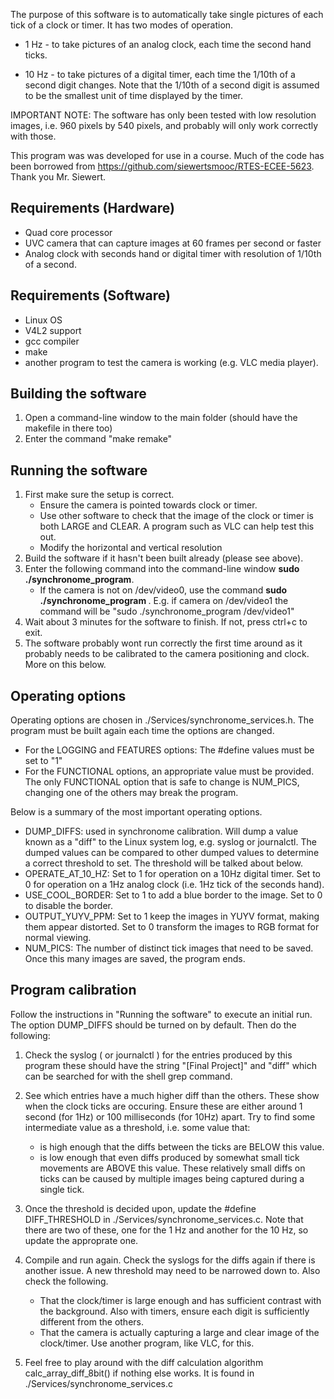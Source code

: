 
The purpose of this software is to automatically take single pictures of each tick of a clock or timer. It has two modes of operation.

* 1  Hz - to take pictures of an analog clock, each time the second hand ticks.

* 10 Hz - to take pictures of a digital timer, each time the 1/10th of a second digit changes. Note that the 1/10th of a second digit is assumed to be the smallest unit of time displayed by the timer.

IMPORTANT NOTE: The software has only been tested with low resolution images, i.e. 960 pixels by 540 pixels, and probably will only work correctly with those.

This program was was developed for use in a course. Much of the code has been borrowed from https://github.com/siewertsmooc/RTES-ECEE-5623. Thank you Mr. Siewert.

Requirements (Hardware)
---------------------------------------------------------------
* Quad core processor
* UVC camera that can capture images at 60 frames per second or faster
* Analog clock with seconds hand or digital timer with resolution of 1/10th of a second.

Requirements (Software)
---------------------------------------------------------------
* Linux OS
* V4L2 support
* gcc compiler
* make
* another program to test the camera is working (e.g. VLC media player).

Building the software
--------------------------------------------------------------
1) Open a command-line window to the main folder (should have the makefile in there too)
2) Enter the command "make remake"


Running the software
--------------------------------------------------------------
1) First make sure the setup is correct.
    * Ensure the camera is pointed towards clock or timer.
    * Use other software to check that the image of the clock or timer is both LARGE and CLEAR. A program such as VLC can help test this out.
    * Modify the horizontal and vertical resolution 
2) Build the software if it hasn't been built already (please see above).
3) Enter the following command into the command-line window **sudo ./synchronome_program**.
    * If the camera is not on /dev/video0, use the command **sudo ./synchronome_program <camera device path>**.
   E.g. if camera on /dev/video1 the command will be "sudo ./synchronome_program /dev/video1"
4) Wait about 3 minutes for the software to finish. If not, press ctrl+c to exit.
5) The software probably wont run correctly the first time around as it probably needs to be
   calibrated to the camera positioning and clock. More on this below.

Operating options
--------------------------------------------------------------
Operating options are chosen in ./Services/synchronome_services.h. The program must be built again each time the options are changed.
* For the LOGGING and FEATURES options: The #define values must be set to "1"
* For the FUNCTIONAL options, an appropriate value must be provided. The only FUNCTIONAL option that is safe to change is NUM_PICS, changing one of the others may break the program.

Below is a summary of the most important operating options.
* DUMP_DIFFS: used in synchronome calibration. Will dump a value known as a "diff" to the Linux system log, e.g.
              syslog or journalctl. The dumped values can be compared to other dumped values to determine a correct
              threshold to set. The threshold will be talked about below.
* OPERATE_AT_10_HZ: Set to 1 for operation on a 10Hz digital timer. Set to 0 for operation on a 1Hz analog clock
                    (i.e. 1Hz tick of the seconds hand).
* USE_COOL_BORDER: Set to 1 to add a blue border to the image. Set to 0 to disable the border.
* OUTPUT_YUYV_PPM: Set to 1 keep the images in YUYV format, making them appear distorted. Set to 0 transform the
                   images to RGB format for normal viewing.
* NUM_PICS: The number of distinct tick images that need to be saved. Once this many images are saved, the program ends.

Program calibration
--------------------------------------------------------------
Follow the instructions in "Running the software" to execute an initial run. The option DUMP_DIFFS should be turned on
by default. Then do the following:

1) Check the syslog ( or journalctl ) for the entries produced by this program these should have the string "[Final Project]" and "diff" which can be searched for with the shell grep command.

2) See which entries have a much higher diff than the others. These show when the clock ticks are occuring. Ensure
   these are either around 1 second (for 1Hz) or 100 milliseconds (for 10Hz) apart. Try to find some intermediate
   value as a threshold, i.e. some value that:
   * is high enough that the diffs between the ticks are BELOW this value.
   * is low enough that even diffs produced by somewhat small tick movements are ABOVE this value. These relatively small diffs on ticks can be caused by multiple images being captured during a single tick.

3) Once the threshold is decided upon, update the #define DIFF_THRESHOLD in ./Services/synchronome_services.c. Note that there are two of these, one for the 1 Hz and another for the 10 Hz, so update the approprate one.

4) Compile and run again. Check the syslogs for the diffs again if there is another issue. A new threshold may need to be narrowed down to. Also check the following.
   * That the clock/timer is large enough and has sufficient contrast with the background. Also with timers, ensure
     each digit is sufficiently different from the others.
   * That the camera is actually capturing a large and clear image of the clock/timer. Use another program, like VLC,
     for this.

5) Feel free to play around with the diff calculation algorithm calc_array_diff_8bit() if nothing else works.
   It is found in ./Services/synchronome_services.c
